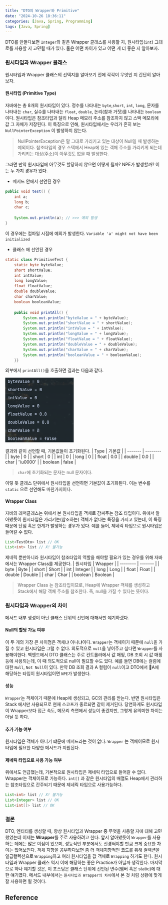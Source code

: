 ```yaml
---
title: "DTO의 Wrapper와 Primitive"
date: "2024-10-26 18:36:11"
categories: [Java, Spring, Programming]
tags: [Java, Spring]
---
```


DTO를 만들다보면 `Integer`와 같은 Wrapper 클래스를 사용할 지, 원시타입(`int`) 그대로를 사용할 지 고민될 때가 있다. 둘은 어떤 차이가 있고 어떤 게 더 좋은 지 알아보자. 

### 원시타입과 Wrapper 클래스
원시타입과 Wrapper 클래스의 선택지를 알아보기 전에 각각이 무엇인 지 간단히 알아보자.

#### 원시타입 (Primitive Type)
자바에는 총 8개의 원시타입이 있다. 정수를 나타내는 `byte`,`short`, `int`, `long`, 문자를 나타내는 `char`,  실수를 나타내는 `float`, `double`, 논리(참과 거짓)를 나타내는 `boolean`이다. 
원시타입은 참조타입과 달리 Heap 메모리 주소를 참조하지 않고 스택 메모리에 값 그 자체가 저장된다.
이 특징으로 인해, 원시타입에서는 우리가 흔히 보는 `NullPointerException` 이 발생하지 않는다. 

> NullPointerException은  말 그대로 가리키고 있는 대상이 Null일 때 발생하는 예외이다. 참조타입의 경우 스택에서 Heap에 있는 객체 주소를 가리키게 되는데 가리키는 대상(주소)이 아무것도 없을 때 발생한다.

그러면 만약 원시타입에 아무것도 할당하지 않으면 어떻게 될까? NPE가 발생할까?
이는 두 가지 경우가 있다.
- 메서드 안에서 선언된 경우
```java
public void test() {
	int a;
	long b;
	char c;

	System.out.println(a); // >>> 예외 발생
}
```

이 경우에는 컴파일 시점에 예외가 발생한다. `Variable 'a' might not have been initialized`

- 클래스 에 선언된 경우
```java
static class PrimitiveTest {  
    static byte byteValue;  
    short shortValue;  
    int intValue;  
    long longValue;  
    float floatValue;  
    double doubleValue;  
    char charValue;  
    boolean booleanValue;  
  
    public void printAll() {  
        System.out.println("byteValue = " + byteValue);  
        System.out.println("shortValue = " + shortValue);  
        System.out.println("intValue = " + intValue);  
        System.out.println("longValue = " + longValue);  
        System.out.println("floatValue = " + floatValue);  
        System.out.println("doubleValue = " + doubleValue);  
        System.out.println("charValue = " + charValue);  
        System.out.println("booleanValue = " + booleanValue);  
    }}
```
외부에서 `printAll()`을 호출하면 결과는 다음과 같다.

![image](/assets/img/2024-10-26-DTO의-Wrapper와-Primitive/Pasted-image-20241026175539.png)

결과와 같이 선언할 때, 기본값들이 초기화된다.
| Type    | 기본값   |
| ------- | -------- |
| byte    | 0        |
| short   | 0        |
| int     | 0        |
| long    | 0        |
| float   | 0.0      |
| double  | 0.0      |
| char    | '\u0000' |
| boolean | false    |

> `char`에 초기화되는 문자는 null 문자이다.

이렇 듯 클래스 단위에서 원시타입을 선언하면 기본값이 초기화된다. 이는 변수를  `static` 으로 선언해도 마찬가지이다.

#### Wrapper Class
자바의 래퍼클래스는 위에서 본 원시타입을 객체로 감싸주는 참조 타입이다. 위에서 알아봤듯이 원시타입은 가리키는(참조하는) 객체가 없다는 특징을 가지고 있는데, 이 특징 때문에 단점 혹은 한계가 발생하는 경우가 있다. 예를 들어, 제네릭 타입으로 원시타입은 들어갈 수 없다.
```java
List<TestDto> list // OK
List<int> list // X! 불가능
```

제네릭 뿐만아니라 원시타입이 참조타입의 역할을 해야할 필요가 있는 경우를 위해 자바에서는 Wrapper Class를 제공한다.
| 원시타입 | Wrapper |
| -------- | ------- |
| byte     | Byte    |
| short    | Short   |
| int      | Integer |
| long     | Long    |
| float    | Float   |
| double   | Double  |
| char     | Char    |
| boolean  | Boolean |

> Wrapper Class 는 참조타입이므로, Heap에 Wrapper 객체를 생성하고 Stack에서 해당 객체 주소를 참조한다. 즉, null을 가질 수 있다는 뜻이다.

### 원시타입과 Wrapper의 차이
메서드 내부 생성이 아닌 클래스 단위의 선언에 대해서만 얘기하겠다.

#### Null의 할당 가능 여부
이 두 개의 가장 큰 차이점은 객체냐 아니냐이다. `Wrapper`는 객체이기 때문에 `null`을 가질 수 있고 원시타입은 그럴 수 없다.
의도적으로 `null`을 넣어주고 싶다면 `Wrapper`를 사용해야한다. 백엔드에서 DTO 클래스는 주로 컨트롤러에서 값 매핑, DB 조회 시 값 매핑 등에 사용되는데, 이 때 의도적으로 null이 필요할 수도 있다. 예를 들면 DB에는 컬럼에 대한 `Null`, `Not Null`이 있다. 만약 DB 조회 결과 A 컬럼이 `null`이고 DTO에서 A에 해당하는 타입이 원시타입이면 `NPE`가 발생한다.

#### 성능
`Wrapper`는 객체이기 때문에 Heap에 생성되고, GC의 관리를 받는다. 반면 원시타입은 Stack 에서만 사용되므로 현재 스코프가 종료되면 같이 제거된다. 
당연하게도 원시타입이 Wrapper보다 접근 속도, 메모리 측면에서 성능이 좋겠지만, 그렇게 유의미한 차이는 아닐 듯 하다.

#### 추가 기능 여부
원시타입은 객체가 아니기 떄문에 메서드라는 것이 없다. `Wrapper` 는 객체이므로 원시타입에 필요한 다양한 메서드가 지원된다. 

#### 제네릭 타입으로 사용 가능 여부
위에서도 언급했는데, 기본적으로 원시타입은 제네릭 타입으로 들어갈 수 없다. Wrapper는 객체이므로 가능하다. `int[]` 과 같은 원시타입의 배열도 Heap에서 관리하는 참조타입으로 간주되기 때문에 제네릭 타입으로 사용가능하다.
```java
List<int> list // X! 불가능
List<Integer> list // OK
List<int[]> list // OK
```

### 결론
DTO, 엔티티를 생성할 때, 항상 원시타입과 Wrapper 중 무엇을 사용할 지에 대해 고민했었는데 이제는 **Wrapper**를 주로 사용하려고 한다. 앞서 알아봤듯이 `Wrapper`를 사용하는 데에는 많은 이점이 있으며, 성능적인 부분에서도 신경써야할 만큼 크게 중요한 차이는 없어보인다. 객체 지향을 공부하다보면 좀 더 객체지향적인 코드를 위해 컬렉션을 일급컬렉션으로 `Wrapping`하고 여러 원시타입을 값 객체로  `Wrapping` 하기도 한다. 원시타입과 Wrapper 클래스 역시 이에 해당하는 좋은 Practice가 아닐까 생각한다.
마지막으로 하나 얘기할 것은, 이 포스팅은 클래스 단위에 선언된 변수(멤버 혹은 static)에 대한 얘기였다. 메서드 내부에서는 `원시타입과 Wrapper의 차이`에서 본 것 처럼 상황에 맞게 잘 사용하면 될 것이다.
## Reference
